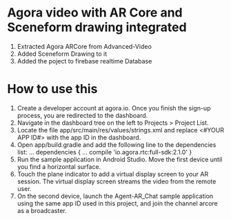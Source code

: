 # Agora video with AR Core and Sceneform drawing integrated

1. Extracted Agora ARCore from Advanced-Video 
2. Added Sceneform Drawing to it
3. Added the poject to firebase realtime Database

# How to use this

1. Create a developer account at agora.io. Once you finish the sign-up process, you are redirected to the dashboard.
2. Navigate in the dashboard tree on the left to Projects > Project List.
3. Locate the file app/src/main/res/values/strings.xml and replace <#YOUR APP ID#> with the app ID in the dashboard.
4. Open app/build.gradle and add the following line to the dependencies list:
      ...
      dependencies {
          ...
          compile 'io.agora.rtc:full-sdk:2.1.0' 
      }
5. Run the sample application in Android Studio. Move the first device until you find a horizontal surface.
6. Touch the plane indicator to add a virtual display screen to your AR session. The virtual display screen streams the video from the remote user.
7. On the second device, launch the Agent-AR_Chat sample application using the same app ID used in this project, and join the channel arcore as a broadcaster.
